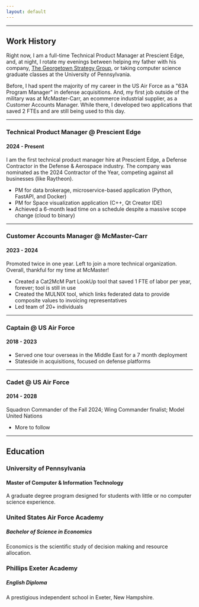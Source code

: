 ```yaml
---
layout: default
---
```


<div style="clear:both"></div>
<hr>


<div class = "container content">
<div class="work-history">
<h2>Work History</h2>
<p>Right now, I am a full-time Technical Product Manager at Prescient Edge, and, at night, I rotate my evenings
between helping my father with his company, <a href="https://www.georgetownstrategy.org">The Georgetown Strategy Group</a>, 
or taking computer science graduate classes at the University of Pennsylvania.</p>
<p>Before, I had spent the majority of my career in the US Air Force as a "63A Program Manager" in defense acquisitions. And,
my first job outside of the military was at McMaster-Carr, an ecommerce industrial supplier, as a Customer Accounts Manager.
While there, I developed two applications that saved 2 FTEs and are still being used to this day.
</p>
</div>

<hr>
<div>
<h3>Technical Product Manager @ Prescient Edge</h3>
<h4>2024 - Present</h4>
<p>I am the first technical product manager hire at Prescient Edge, a Defense Contractor in the Defense & Aerospace industry. The company was nominated as the 2024 Contractor of the Year, competing against all businesses (like Raytheon).</p>
<ul>
<li>PM for data brokerage, microservice-based application (Python, FastAPI, and Docker)</li>
<li>PM for Space visualization application  (C++, Qt Creator IDE)</li>
<li>Achieved a 6-month lead time on a schedule despite a massive scope change (cloud to binary)</li>
</ul>
</div>
<hr>
<div>
<h3>Customer Accounts Manager @ McMaster-Carr</h3>
<h4>2023 - 2024</h4>
<p>Promoted twice in one year. Left to join a more technical organization. Overall, thankful for my time at McMaster!</p>
<ul>
<li>Created a Cat2McM Part LookUp tool that saved 1 FTE of labor per year, forever; tool is still in use</li>
<li>Created the MULNIX tool, which links federated data to provide composite values to invoicing representatives</li>
<li>Led team of 20+ individuals</li>
</ul>
</div>
<hr>
<div>
<h3>Captain @ US Air Force</h3>
<h4>2018 - 2023</h4>
<p></p>
<ul>
<li>Served one tour overseas in the Middle East for a 7 month deployment</li>
<li>Stateside in acquisitions, focused on defense platforms</li>
</ul>
</div>
<hr>
<div>
<h3>Cadet @ US Air Force</h3>
<h4>2014 - 2028</h4>
<p>Squadron Commander of the Fall 2024; Wing Commander finalist; Model United Nations</p>
<ul>
<li>More to follow</li>
</ul>
</div>
<hr>


<div class="education">
<h2>Education</h2>
<div>
<h3>University of Pennsylvania</h3>
<h4>Master of Computer & Information Technology</h4>
<p>A graduate degree program designed for students with little or no computer science experience.</p>
</div>
<div>
<h3>United States Air Force Academy</h3>
<h5>Bachelor of Science in Economics</h5>
<p>Economics is the scientific study of decision making and resource allocation.</p>
</div>
<div>
<h3>Phillips Exeter Academy</h3>
<h5>English Diploma</h5>
<p>A prestigious independent school in Exeter, New Hampshire.</p>
</div>
</div>

